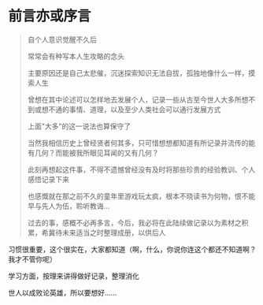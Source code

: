# 前言亦或序言
> <p>自个人意识觉醒不久后  </p>
> <p>常常会有种写本人生攻略的念头</p>
> <p>主要原因还是自己太悲催，沉迷探索知识无法自拔，孤独地像什么一样，摸索人生</p>
> <p>曾想在其中论述可以怎样地去发展个人，记录一些从古至今世人大多所想不到或想不通的事情、道理，以及至少人类社会可以通行发展方式</p>
> <p>上面"大多"的这一说法也算保守了</p>
> <p>当然我相信历史上曾经贤者何其多，只可惜想想都知道有所记录并流传的能有几何？而能被我所眼见耳闻的又有几何？</p>
> <p>此刻再想起这件事，不得不遗憾曾经没有及时将那些珍贵的经验教训、个人感悟记录下来</p>
> <p>也感慨就在那之前不久的童年里游戏玩太疯，根本不晓读书为何物，恨不能早与先人为伍，聆听教诲...</p>
> <p>过去的事，感概不必再多言，今后，我必将在此陆续做记录以为素材之积累，希冀待未来适当之时整理成册，以供后人</p>



<p>习惯很重要，这个很实在，大家都知道（啊，什么，你说你连这个都还不知道啊？我才不管你呢）</p>

<p>学习方面，按理来讲得做好记录，整理消化</p>

<p>世人以成败论英雄，所以要想好......</p>